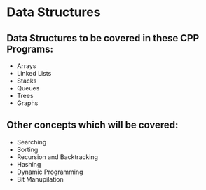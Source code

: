 # Data Structures
## Data Structures to be covered in these CPP Programs:
* Arrays
* Linked Lists
* Stacks
* Queues
* Trees
* Graphs 
## Other concepts which will be covered:
* Searching 
* Sorting
* Recursion and Backtracking
* Hashing
* Dynamic Programming
* Bit Manupilation


